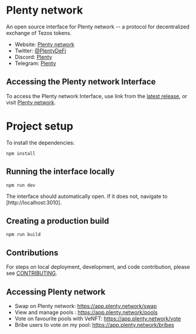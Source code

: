 # Plenty network

An open source interface for Plenty network -- a protocol for decentralized exchange of Tezos tokens.

- Website: [Plenty network](https://ghostnet.plenty.network/)
- Twitter: [@PlentyDeFi](https://twitter.com/plenty_network/)
- Discord: [Plenty](https://discord.gg/9wZ4CuvkuJ)
- Telegram: [Plenty](https://t.me/PlentyDeFi)

## Accessing the Plenty network Interface

To access the Plenty network Interface, use link from the
[latest release](https://github.com/Plenty-network/plenty-network-frontend/),
or visit [Plenty network](https://app.plenty.network/).

# Project setup

To install the dependencies:

```
npm install
```

## Running the interface locally

```
npm run dev
```

The interface should automatically open. If it does not, navigate to [http://localhost:3010].

## Creating a production build

```
npm run build
```

## Contributions

For steps on local deployment, development, and code contribution, please see [CONTRIBUTING](./CONTRIBUTING.md).

## Accessing Plenty network

- Swap on Plenty network: https://app.plenty.network/swap
- View and manage pools : https://app.plenty.network/pools
- Vote on favourite pools with VeNFT: https://app.plenty.network/vote
- Bribe users to vote on my pool: https://app.plenty.network/bribes

